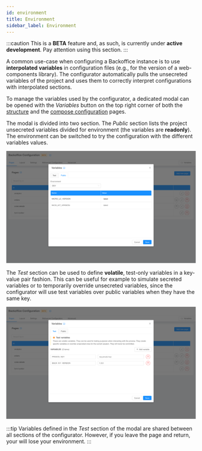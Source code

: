 ```yaml
---
id: environment
title: Environment
sidebar_label: Environment
---
```

:::caution
This is a **BETA** feature and, as such, is currently under **active development**. Pay attention using this section.
:::

A common use-case when configuring a Backoffice instance is to use **interpolated variables** in configuration files 
(e.g., for the version of a web-components library). The configurator automatically pulls the unsecreted variables of
the project and uses them to correctly interpret configurations with interpolated sections.

To manage the variables used by the configurator, a dedicated modal can be opened with the *Variables* button on the top
right corner of both the [structure](./20_structure.md) and the [compose configuration](./30_compose-pages.md) pages.

The modal is divided into two section. The *Public* section lists the project unsecreted variables divided for environment
(the variables are **readonly**). The environment can be switched to try the configuration with the different variables
values.

![Environment modal public tab](img/environment_public-tab.png)

The *Test* section can be used to define **volatile**, test-only variables in a key-value pair fashion. This can be
useful for example to simulate secreted variables or to temporarily override unsecreted variables, since the configurator
will use test variables over public variables when they have the same key.

![Environment modal test tab](img/environment_test-tab.png)

:::tip
Variables defined in the *Test* section of the modal are shared between all sections of the configurator. However, if
you leave the page and return, your will lose your environment.
:::
